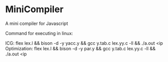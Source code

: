 # MiniCompiler
A mini compiler for Javascript

Command for executing in linux:

ICG:
flex lex.l && bison -d -y yacc.y && gcc y.tab.c lex.yy.c -ll && ./a.out <ip
Optimization:
flex lex.l && bison -d -y par.y && gcc y.tab.c lex.yy.c -ll && ./a.out <ip
